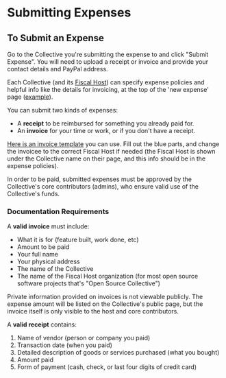 # Submitting Expenses

## To Submit an Expense

Go to the Collective you're submitting the expense to and click "Submit Expense". You will need to upload a receipt or invoice and provide your contact details and PayPal address.

Each Collective \(and its [Fiscal Host](../hosts/)\) can specify expense policies and helpful info like the details for invoicing, at the top of the 'new expense' page \([example](https://opencollective.com/webpack/expenses/new)\).

You can submit two kinds of expenses:

* A **receipt** to be reimbursed for something you already paid for.
* An **invoice** for your time or work, or if you don't have a receipt.

[Here is an invoice template](https://docs.google.com/document/d/1ROQA11PaYjGtcie-1Ut8cFV5LCISKipSu8sgsY5U7vw/edit?usp=sharing) you can use. Fill out the blue parts, and change the invoicee to the correct Fiscal Host if needed \(the Fiscal Host is shown under the Collective name on their page, and this info should be in the expense policies\).

In order to be paid, submitted expenses must be approved by the Collective's core contributors \(admins\), who ensure valid use of the Collective's funds. 

### Documentation Requirements

A **valid invoice** must include:

* What it is for \(feature built, work done, etc\)
* Amount to be paid
* Your full name
* Your physical address
* The name of the Collective
* The name of the Fiscal Host organization  \(for most open source software projects that's "Open Source Collective"\)

Private information provided on invoices is not viewable publicly. The expense amount will be listed on the Collective's public page, but the invoice itself is only visible to the host and core contributors.

A **valid receipt** contains:

1. Name of vendor \(person or company you paid\)  
2. Transaction date \(when you paid\)  
3. Detailed description of goods or services purchased \(what you bought\)  
4. Amount paid  
5. Form of payment \(cash, check, or last four digits of credit card\)

### 

